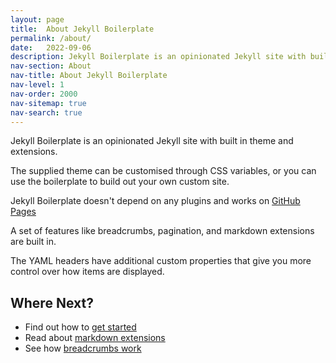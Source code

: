 ```yaml
---
layout: page
title:  About Jekyll Boilerplate
permalink: /about/
date:   2022-09-06
description: Jekyll Boilerplate is an opinionated Jekyll site with built in theme and extensions.
nav-section: About
nav-title: About Jekyll Boilerplate
nav-level: 1
nav-order: 2000
nav-sitemap: true
nav-search: true
---
```


Jekyll Boilerplate is an opinionated Jekyll site with built in theme and extensions.

The supplied theme can be customised through CSS variables, or you can use the boilerplate to build out your own custom site.

Jekyll Boilerplate doesn't depend on any plugins and works on [GitHub Pages](/about/github-pages/)

A set of features like breadcrumbs, pagination, and markdown extensions are built in.

The YAML headers have additional custom properties that give you more control over how items are displayed.

## Where Next?

- Find out how to [get started](/about/getting-started/)
- Read about [markdown extensions](/about/markdown-extensions/)
- See how [breadcrumbs work](/about/breadcrumbs/)